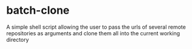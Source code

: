 # batch-clone
A simple shell script allowing the user to pass the urls of several remote repositories as arguments and clone them all into the current working directory
